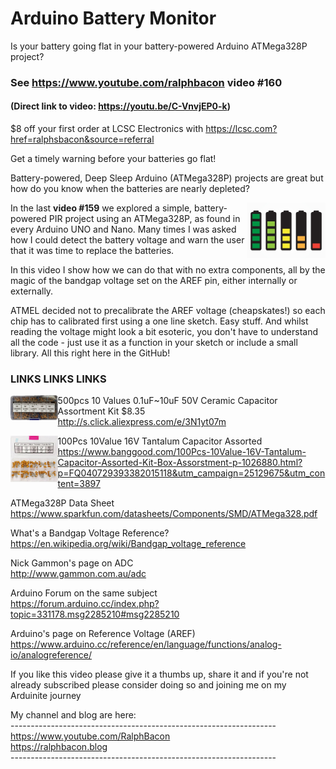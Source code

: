 # Arduino Battery Monitor
Is your battery going flat in your battery-powered Arduino ATMega328P project?

### See https://www.youtube.com/ralphbacon video #160
#### (Direct link to video: https://youtu.be/C-VnvjEP0-k)

$8 off your first order at LCSC Electronics with https://lcsc.com?href=ralphsbacon&source=referral

Get a timely warning before your batteries go flat!

Battery-powered, Deep Sleep Arduino (ATMega328P) projects are great but how do you know when the batteries are nearly depleted?

<img src="/images/www.maxpixel.net-Batteries-Battery-Flat-Battery-Full-Charge-1688883.jpg" width="25%" align="right" />  

In the last **video #159** we explored a simple, battery-powered PIR project using an ATMega328P, as found in every Arduino UNO and Nano. Many times I was asked how I could detect the battery voltage and warn the user that it was time to replace the batteries.

In this video I show how we can do that with no extra components, all by the magic of the bandgap voltage set on the AREF pin, either internally or externally.

ATMEL decided not to precalibrate the AREF voltage (cheapskates!) so each chip has to calibrated first using a one line sketch. Easy stuff. And whilst reading the voltage might look a bit esoteric, you don't have to understand all the code - just use it as a function in your sketch or include a small library. All this right here in the GitHub!

### LINKS    LINKS    LINKS
<img src="/images/Capacitors.JPG" width="15%" align="left">500pcs 10 Values 0.1uF~10uF 50V Ceramic Capacitor Assortment Kit $8.35  
http://s.click.aliexpress.com/e/3N1yt07m  

<img src="/images/Tantalum.JPG" width="15%" align="left">100Pcs 10Value 16V Tantalum Capacitor Assorted  
https://www.banggood.com/100Pcs-10Value-16V-Tantalum-Capacitor-Assorted-Kit-Box-Assorstment-p-1026880.html?p=FQ040729393382015118&utm_campaign=25129675&utm_content=3897

ATMega328P Data Sheet  
https://www.sparkfun.com/datasheets/Components/SMD/ATMega328.pdf

What's a Bandgap Voltage Reference?  
https://en.wikipedia.org/wiki/Bandgap_voltage_reference

Nick Gammon's page on ADC  
http://www.gammon.com.au/adc

Arduino Forum on the same subject  
https://forum.arduino.cc/index.php?topic=331178.msg2285210#msg2285210

Arduino's page on Reference Voltage (AREF)  
https://www.arduino.cc/reference/en/language/functions/analog-io/analogreference/

If you like this video please give it a thumbs up, share it and if you're not already subscribed please consider doing so and joining me on my Arduinite journey

My channel and blog are here:  
\------------------------------------------------------------------  
https://www.youtube.com/RalphBacon  
https://ralphbacon.blog  
\------------------------------------------------------------------
